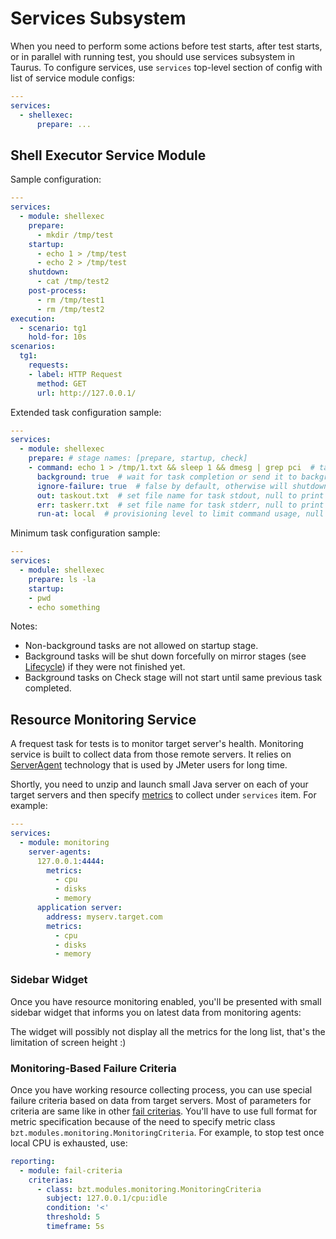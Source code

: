 # Services Subsystem

When you need to perform some actions before test starts, after test starts, or in parallel with running test, you should use services subsystem in Taurus. To configure services, use `services` top-level section of config with list of service module configs:

```yaml
---
services:
  - shellexec:
      prepare: ...
```

## Shell Executor Service Module

Sample configuration:
```yaml
---
services:
  - module: shellexec
    prepare:  
      - mkdir /tmp/test
    startup:
      - echo 1 > /tmp/test
      - echo 2 > /tmp/test
    shutdown:
      - cat /tmp/test2 
    post-process:
      - rm /tmp/test1
      - rm /tmp/test2
execution:
  - scenario: tg1
    hold-for: 10s
scenarios:
  tg1:
    requests:
    - label: HTTP Request
      method: GET
      url: http://127.0.0.1/
```

Extended task configuration sample:
```yaml
---
services:
  - module: shellexec
    prepare: # stage names: [prepare, startup, check]
    - command: echo 1 > /tmp/1.txt && sleep 1 && dmesg | grep pci  # task command
      background: true  # wait for task completion or send it to background, false by default. 
      ignore-failure: true  # false by default, otherwise will shutdown tests if command return code != 0, 
      out: taskout.txt  # set file name for task stdout, null to print to stdout
      err: taskerr.txt  # set file name for task stderr, null to print to stdout
      run-at: local  # provisioning level to limit command usage, null to run always
```

Minimum task configuration sample:
```yaml
---
services:
  - module: shellexec
    prepare: ls -la
    startup:
    - pwd
    - echo something
```
Notes:
 - Non-background tasks are not allowed on startup stage.
 - Background tasks will be shut down forcefully on mirror stages (see [Lifecycle](Lifecycle.md)) if they were not finished yet.
 - Background tasks on Check stage will not start until same previous task completed.
 
 
## Resource Monitoring Service

A frequest task for tests is to monitor target server's health. Monitoring service is built to collect data from those remote servers. It relies on [ServerAgent](http://jmeter-plugins.org/wiki/PerfMonAgent/) technology that is used by JMeter users for long time. 
 
Shortly, you need to unzip and launch small Java server on each of your target servers and then specify [metrics](http://jmeter-plugins.org/wiki/PerfMonMetrics/) to collect under `services` item. For example: 

```yaml
---
services:
  - module: monitoring
    server-agents:
      127.0.0.1:4444:
        metrics:
          - cpu
          - disks
          - memory
      application server:
        address: myserv.target.com 
        metrics:
          - cpu
          - disks
          - memory
``` 

### Sidebar Widget

Once you have resource monitoring enabled, you'll be presented with small sidebar widget that informs you on latest data from monitoring agents:

[](monitoring-widget.png)

The widget will possibly not display all the metrics for the long list, that's the limitation of screen height :)
 
### Monitoring-Based Failure Criteria 

Once you have working resource collecting process, you can use special failure criteria based on data from target servers. Most of parameters for criteria are same like in other [fail criterias](Reporting.md/#Pass-Fail-Criteria). You'll have to use full format for metric specification because of the need to specify metric class `bzt.modules.monitoring.MonitoringCriteria`. For example, to stop test once local CPU is exhausted, use:

```yaml
reporting:
  - module: fail-criteria
    criterias:
      - class: bzt.modules.monitoring.MonitoringCriteria
        subject: 127.0.0.1/cpu:idle
        condition: '<'
        threshold: 5
        timeframe: 5s
```
